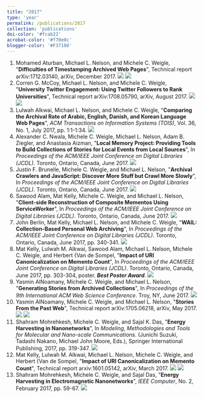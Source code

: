 ```yaml
---
title: "2017"
type: 'year'
permalink: /publications/2017
collection: 'publications'
doi-color: '#fcab22'
acrobat-color: '#f70e0c'
blogger-color: '#F37100'
---
```

1. Mohamed Aturban, Michael L. Nelson, and Michele C. Weigle, "**Difficulties of Timestamping Archived Web Pages**", Technical report arXiv:1712.03140, arXiv, December 2017. <a href='https://arxiv.org/abs/1712.03140' target='_blank' class='btn btn--mcwarxiv'><img src='../images/arxiv-logo-16px-high.png'/></a> <a href='/publications/bibtex#aturban-arxiv17' target='_blank' class='btn btn--mcwbibtex'><img src='../images/BibTeX_logo-16px-high.png'/></a>
2. Corren G. McCoy, Michael L. Nelson, and Michele C. Weigle, "**University Twitter Engagement: Using Twitter Followers to Rank Universities**", Technical report arXiv:1708.05790, arXiv, August 2017. <a href='https://arxiv.org/abs/1708.05790' target='_blank' class='btn btn--mcwarxiv'><img src='../images/arxiv-logo-16px-high.png'/></a> <a href='/publications/bibtex#mccoy-arxiv17' target='_blank' class='btn btn--mcwbibtex'><img src='../images/BibTeX_logo-16px-high.png'/></a>
3. Lulwah Alkwai, Michael L. Nelson, and Michele C. Weigle, "**Comparing the Archival Rate of Arabic, English, Danish, and Korean Language Web Pages**", *ACM Transactions on Information Systems (TOIS)*, Vol. 36, No. 1, July 2017, pp. 1:1-1:34. <a href='10.1145/3041656' target='_blank'><i class='ai ai-fw ai-doi' style='color: {{ page.doi-color }}'></i></a> <a href='http://www.cs.odu.edu/~mweigle/papers/alkwai-tois17-preprint.pdf' target='_blank'><i class='fas fa-solid fa-file-pdf' style='color: {{ page.acrobat-color }}'></i></a> <a href='/publications/bibtex#alkwai-tois17' target='_blank' class='btn btn--mcwbibtex'><img src='../images/BibTeX_logo-16px-high.png'/></a>
4. Alexander C. Nwala, Michele C. Weigle, Michael L. Nelson, Adam B. Ziegler, and Anastasia Aizman, "**Local Memory Project: Providing Tools to Build Collections of Stories for Local Events from Local Sources**", In *Proceedings of the ACM/IEEE Joint Conference on Digital Libraries (JCDL)*. Toronto, Ontario, Canada, June 2017. <a href='http://www.cs.odu.edu/~anwala/files/publications/NwalaJCDL_LMP.pdf' target='_blank'><i class='fas fa-solid fa-file-pdf' style='color: {{ page.acrobat-color }}'></i></a> <a href='/publications/bibtex#nwala-jcdl17' target='_blank' class='btn btn--mcwbibtex'><img src='../images/BibTeX_logo-16px-high.png'/></a>
5. Justin F. Brunelle, Michele C. Weigle, and Michael L. Nelson, "**Archival Crawlers and JavaScript: Discover More Stuff but Crawl More Slowly**", In *Proceedings of the ACM/IEEE Joint Conference on Digital Libraries (JCDL)*. Toronto, Ontario, Canada, June 2017. <a href='http://www.cs.odu.edu/~mweigle/papers/brunelle-jcdl17.pdf' target='_blank'><i class='fas fa-solid fa-file-pdf' style='color: {{ page.acrobat-color }}'></i></a> <a href='/publications/bibtex#brunelle-jcdl17' target='_blank' class='btn btn--mcwbibtex'><img src='../images/BibTeX_logo-16px-high.png'/></a>
6. Sawood Alam, Mat Kelly, Michele C. Weigle, and Michael L. Nelson, "**Client-side Reconstruction of Composite Mementos Using ServiceWorker**", In *Proceedings of the ACM/IEEE Joint Conference on Digital Libraries (JCDL)*. Toronto, Ontario, Canada, June 2017. <a href='http://www.cs.odu.edu/~mweigle/papers/alam-jcdl17.pdf' target='_blank'><i class='fas fa-solid fa-file-pdf' style='color: {{ page.acrobat-color }}'></i></a> <a href='/publications/bibtex#alam-jcdl17' target='_blank' class='btn btn--mcwbibtex'><img src='../images/BibTeX_logo-16px-high.png'/></a>
7. John Berlin, Mat Kelly, Michael L. Nelson, and Michele C. Weigle, "**WAIL: Collection-Based Personal Web Archiving**", In *Proceedings of the ACM/IEEE Joint Conference on Digital Libraries (JCDL)*. Toronto, Ontario, Canada, June 2017, pp. 340-341. <a href='10.1109/JCDL.2017.7991619' target='_blank'><i class='ai ai-fw ai-doi' style='color: {{ page.doi-color }}'></i></a> <a href='http://www.cs.odu.edu/~mkelly/papers/2017_jcdl_wail.pdf' target='_blank'><i class='fas fa-solid fa-file-pdf' style='color: {{ page.acrobat-color }}'></i></a> <a href='/publications/bibtex#berlin-jcdl17' target='_blank' class='btn btn--mcwbibtex'><img src='../images/BibTeX_logo-16px-high.png'/></a>
8. Mat Kelly, Lulwah M. Alkwai, Sawood Alam, Michael L. Nelson, Michele C. Weigle, and Herbert {Van de Sompel, "**Impact of URI Canonicalization on Memento Count**", In *Proceedings of the ACM/IEEE Joint Conference on Digital Libraries (JCDL)*. Toronto, Ontario, Canada, June 2017, pp. 303-304, poster. ***Best Poster Award***.  <a href='10.1109/JCDL.2017.7991601' target='_blank'><i class='ai ai-fw ai-doi' style='color: {{ page.doi-color }}'></i></a> <a href='http://www.cs.odu.edu/~mkelly/papers/2017_jcdl_countingMementos.pdf' target='_blank'><i class='fas fa-solid fa-file-pdf' style='color: {{ page.acrobat-color }}'></i></a> <a href='/publications/bibtex#kelly-jcdl17' target='_blank' class='btn btn--mcwbibtex'><img src='../images/BibTeX_logo-16px-high.png'/></a>
9. Yasmin AlNoamany, Michele C. Weigle, and Michael L. Nelson, "**Generating Stories from Archived Collections**", In *Proceedings of the 9th International ACM Web Science Conference*. Troy, NY, June 2017. <a href='10.1145/3091478.3091508' target='_blank'><i class='ai ai-fw ai-doi' style='color: {{ page.doi-color }}'></i></a> <a href='http://www.cs.odu.edu/~mweigle/papers/alnoamany-websci17.pdf' target='_blank'><i class='fas fa-solid fa-file-pdf' style='color: {{ page.acrobat-color }}'></i></a> <a href='/publications/bibtex#alnoamany-websci17' target='_blank' class='btn btn--mcwbibtex'><img src='../images/BibTeX_logo-16px-high.png'/></a>
10. Yasmin AlNoamany, Michele C. Weigle, and Michael L. Nelson, "**Stories From the Past Web**", Technical report arXiv:1705.06218, arXiv, May 2017. <a href='http://arxiv.org/abs/1705.06218' target='_blank' class='btn btn--mcwarxiv'><img src='../images/arxiv-logo-16px-high.png'/></a> <a href='/publications/bibtex#alnoamany-arxiv17' target='_blank' class='btn btn--mcwbibtex'><img src='../images/BibTeX_logo-16px-high.png'/></a>
11. Shahram Mohrehkesh, Michele C. Weigle, and Sajal K. Das, "**Energy Harvesting in Nanonetworks**", In *Modeling, Methodologies and Tools for Molecular and Nano-scale Communications*. (Junichi Suzuki, Tadashi Nakano, Michael John Moore, Eds.), Springer International Publishing, 2017, pp. 319-347. <a href='10.1007/978-3-319-50688-3_14' target='_blank'><i class='ai ai-fw ai-doi' style='color: {{ page.doi-color }}'></i></a> <a href='http://www.cs.odu.edu/~mweigle/papers/mohrehkesh-nanonetbookchapter-preprint17.pdf' target='_blank'><i class='fas fa-solid fa-file-pdf' style='color: {{ page.acrobat-color }}'></i></a> <a href='/publications/bibtex#mohrehkesh-chap17' target='_blank' class='btn btn--mcwbibtex'><img src='../images/BibTeX_logo-16px-high.png'/></a>
12. Mat Kelly, Lulwah M. Alkwai, Michael L. Nelson, Michele C. Weigle, and Herbert {Van de Sompel, "**Impact of URI Canonicalization on Memento Count**", Technical report arxiv:1601.05142, arXiv, March 2017. <a href='http://arxiv.org/abs/1703.03302' target='_blank' class='btn btn--mcwarxiv'><img src='../images/arxiv-logo-16px-high.png'/></a> <a href='/publications/bibtex#kelly-arxiv17' target='_blank' class='btn btn--mcwbibtex'><img src='../images/BibTeX_logo-16px-high.png'/></a>
13. Shahram Mohrehkesh, Michele C. Weigle, and Sajal Das, "**Energy Harvesting in Electromagnetic Nanonetworks**", *IEEE Computer*, No. 2, February 2017, pp. 59-67. <a href='10.1109/MC.2017.61' target='_blank'><i class='ai ai-fw ai-doi' style='color: {{ page.doi-color }}'></i></a> <a href='http://www.cs.odu.edu/~mweigle/papers/mohrehkesh-computer17.pdf' target='_blank'><i class='fas fa-solid fa-file-pdf' style='color: {{ page.acrobat-color }}'></i></a> <a href='/publications/bibtex#mohrehkesh-computer17' target='_blank' class='btn btn--mcwbibtex'><img src='../images/BibTeX_logo-16px-high.png'/></a>
